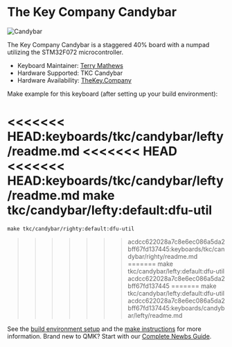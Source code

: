 # The Key Company Candybar

![Candybar](https://cdn.shopify.com/s/files/1/1679/2319/articles/CandyBar_Promo_400x225_1000x.jpg?v=1538150501)

The Key Company Candybar is a staggered 40% board with a numpad utilizing the STM32F072 microcontroller.

* Keyboard Maintainer: [Terry Mathews](https://github.com/TerryMathews/)
* Hardware Supported: TKC Candybar
* Hardware Availability: [TheKey.Company](https://thekey.company/collections/candybar)

Make example for this keyboard (after setting up your build environment):

<<<<<<< HEAD:keyboards/tkc/candybar/lefty/readme.md
<<<<<<< HEAD
<<<<<<< HEAD:keyboards/tkc/candybar/lefty/readme.md
    make tkc/candybar/lefty:default:dfu-util
=======
    make tkc/candybar/righty:default:dfu-util
>>>>>>> acdcc622028a7c8e6ec086a5da2bff67fd137445:keyboards/tkc/candybar/righty/readme.md
=======
    make tkc/candybar/lefty:default:dfu-util
>>>>>>> acdcc622028a7c8e6ec086a5da2bff67fd137445
=======
    make tkc/candybar/lefty:default:dfu-util
>>>>>>> acdcc622028a7c8e6ec086a5da2bff67fd137445:keyboards/candybar/lefty/readme.md

See the [build environment setup](https://docs.qmk.fm/#/getting_started_build_tools) and the [make instructions](https://docs.qmk.fm/#/getting_started_make_guide) for more information. Brand new to QMK? Start with our [Complete Newbs Guide](https://docs.qmk.fm/#/newbs).
